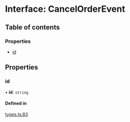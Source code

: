 # Interface: CancelOrderEvent

## Table of contents

### Properties

- [id](../wiki/CancelOrderEvent#id)

## Properties

### id

• **id**: `string`

#### Defined in

[types.ts:83](https://github.com/mango-run/mango-run-core/blob/a90ccad/src/types.ts#L83)
